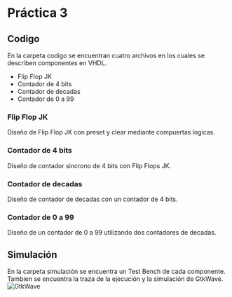 # Práctica 3

## Codigo
En la carpeta codigo se encuentran cuatro archivos en los cuales se describen componentes en VHDL.
- Flip Flop JK
- Contador de 4 bits
- Contador de decadas
- Contador de 0 a 99

### Flip Flop JK
Diseño de Flip Flop JK con preset y clear mediante compuertas logicas.

### Contador de 4 bits
Diseño de contador sincrono de 4 bits con Flip Flops JK.

### Contador de decadas
Diseño de contador de decadas con un contador de 4 bits.

### Contador de 0 a 99
Diseño de un contador de 0 a 99 utilizando dos contadores de decadas.

## Simulación
En la carpeta simulación se encuentra un Test Bench de cada componente.
Tambien se encuentra la traza de la ejecución y la simulación de GtkWave.
![GtkWave](https://raw.githubusercontent.com/JonathanDNdc/Practica2/master/Simulaci%C3%B3n/GtkWave.png)
